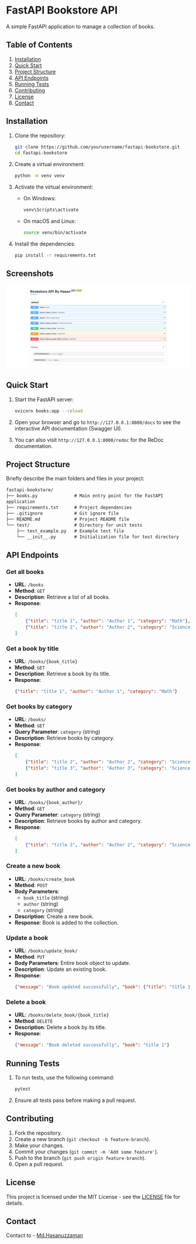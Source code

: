 # FastAPI Bookstore API

A simple FastAPI application to manage a collection of books.

## Table of Contents

1. [Installation](#installation)
2. [Quick Start](#quick-start)
3. [Project Structure](#project-structure)
4. [API Endpoints](#api-endpoints)
5. [Running Tests](#running-tests)
6. [Contributing](#contributing)
7. [License](#license)
8. [Contact](#contact)

## Installation

1. Clone the repository:
    ```bash
    git clone https://github.com/yourusername/fastapi-bookstore.git
    cd fastapi-bookstore
    ```

2. Create a virtual environment:
    ```bash
    python -m venv venv
    ```

3. Activate the virtual environment:
    - On Windows:
      ```bash
      venv\Scripts\activate
      ```
    - On macOS and Linux:
      ```bash
      source venv/bin/activate
      ```

4. Install the dependencies:
    ```bash
    pip install -r requirements.txt
    ```


## Screenshots

<img src="https://github.com/Hasan082/Fastapi_Bookstore/blob/main/img/download.png?raw=true" style="max-width: 100%">



## Quick Start

1. Start the FastAPI server:
    ```bash
    uvicorn books:app --reload
    ```

2. Open your browser and go to `http://127.0.0.1:8000/docs` to see the interactive API documentation (Swagger UI).

3. You can also visit `http://127.0.0.1:8000/redoc` for the ReDoc documentation.

## Project Structure

Briefly describe the main folders and files in your project:

```
fastapi-bookstore/
├── books.py              # Main entry point for the FastAPI application
├── requirements.txt      # Project dependencies
├── .gitignore            # Git ignore file
├── README.md             # Project README file
└── test/                 # Directory for unit tests
    ├── test_example.py   # Example test file
    └── __init__.py       # Initialization file for test directory
```

## API Endpoints

### Get all books
- **URL**: `/books`
- **Method**: `GET`
- **Description**: Retrieve a list of all books.
- **Response**:
    ```json
    [
        {"title": "title 1", "author": "Author 1", "category": "Math"},
        {"title": "title 2", "author": "Author 2", "category": "Science"}
    ]
    ```

### Get a book by title
- **URL**: `/books/{book_title}`
- **Method**: `GET`
- **Description**: Retrieve a book by its title.
- **Response**:
    ```json
    {"title": "title 1", "author": "Author 1", "category": "Math"}
    ```

### Get books by category
- **URL**: `/books/`
- **Method**: `GET`
- **Query Parameter**: `category` (string)
- **Description**: Retrieve books by category.
- **Response**:
    ```json
    [
        {"title": "title 2", "author": "Author 2", "category": "Science"},
        {"title": "title 3", "author": "Author 3", "category": "Science"}
    ]
    ```

### Get books by author and category
- **URL**: `/books/{book_author}/`
- **Method**: `GET`
- **Query Parameter**: `category` (string)
- **Description**: Retrieve books by author and category.
- **Response**:
    ```json
    [
        {"title": "title 2", "author": "Author 2", "category": "Science"}
    ]
    ```

### Create a new book
- **URL**: `/books/create_book`
- **Method**: `POST`
- **Body Parameters**:
    - `book_title` (string)
    - `author` (string)
    - `category` (string)
- **Description**: Create a new book.
- **Response**: Book is added to the collection.

### Update a book
- **URL**: `/books/update_book/`
- **Method**: `PUT`
- **Body Parameters**: Entire book object to update.
- **Description**: Update an existing book.
- **Response**:
    ```json
    {"message": "Book updated successfully", "book": {"title": "title 1", "author": "Author 1", "category": "Math"}}
    ```

### Delete a book
- **URL**: `/books/delete_book/{book_title}`
- **Method**: `DELETE`
- **Description**: Delete a book by its title.
- **Response**:
    ```json
    {"message": "Book deleted successfully", "book": "title 1"}
    ```

## Running Tests

1. To run tests, use the following command:
    ```bash
    pytest
    ```

2. Ensure all tests pass before making a pull request.

## Contributing

1. Fork the repository.
2. Create a new branch (`git checkout -b feature-branch`).
3. Make your changes.
4. Commit your changes (`git commit -m 'Add some feature'`).
5. Push to the branch (`git push origin feature-branch`).
6. Open a pull request.

## License

This project is licensed under the MIT License - see the [LICENSE](https://opensource.org/license/mit) file for details.

## Contact

Contact to - [Md.Hasanuzzaman](mailto:dr.has82@gmail.com)
